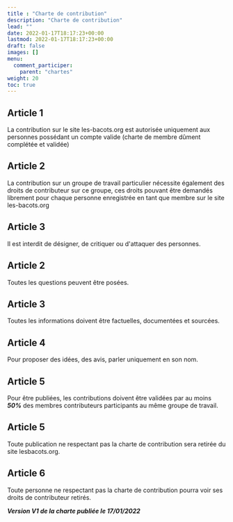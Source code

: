 ```yaml
---
title : "Charte de contribution"
description: "Charte de contribution"
lead: ""
date: 2022-01-17T18:17:23+00:00
lastmod: 2022-01-17T18:17:23+00:00
draft: false
images: []
menu:
  comment_participer:
    parent: "chartes"
weight: 20
toc: true
---
```


## Article 1

La contribution sur le site les-bacots.org est autorisée uniquement aux personnes possédant un compte valide (charte de membre dûment complétée et validée)

## Article 2

La contribution sur un groupe de travail particulier nécessite également des droits de contributeur sur ce groupe, ces droits pouvant être demandés librement pour chaque personne enregistrée en tant que membre sur le site les-bacots.org

## Article 3

Il est interdit de désigner, de critiquer ou d'attaquer des personnes.

## Article 2

Toutes les questions peuvent être posées.

## Article 3 

Toutes les informations doivent être factuelles, documentées et sourcées.

## Article 4

Pour proposer des idées, des avis, parler uniquement en son nom.

## Article 5

Pour être publiées, les contributions doivent être validées par au moins ***50%*** des membres contributeurs participants au même groupe de travail.

## Article 5

Toute publication ne respectant pas la charte de contribution sera retirée du site lesbacots.org.

## Article 6

Toute personne ne respectant pas la charte de contribution pourra voir ses droits de contributeur retirés.

***Version V1 de la charte publiée le 17/01/2022***
